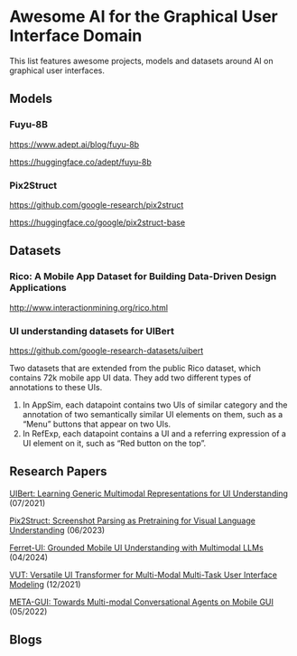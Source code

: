 # Awesome AI for the Graphical User Interface Domain

This list features awesome projects, models and datasets around AI on graphical user interfaces.

## Models

### Fuyu-8B
https://www.adept.ai/blog/fuyu-8b

https://huggingface.co/adept/fuyu-8b

### Pix2Struct
https://github.com/google-research/pix2struct

https://huggingface.co/google/pix2struct-base

## Datasets

### Rico: A Mobile App Dataset for Building Data-Driven Design Applications
http://www.interactionmining.org/rico.html

### UI understanding datasets for UIBert
https://github.com/google-research-datasets/uibert

Two datasets that are extended from the public Rico dataset, which contains 72k mobile app UI data. They add two different types of annotations to these UIs.


1. In AppSim, each datapoint contains two UIs of similar category and the annotation of two semantically similar UI elements on them, such as a “Menu” buttons that appear on two UIs.
2. In RefExp, each datapoint contains a UI and a referring expression of a UI element on it, such as “Red button on the top”.

## Research Papers

[UIBert: Learning Generic Multimodal Representations for UI Understanding](https://arxiv.org/abs/2107.13731) (07/2021)

[Pix2Struct: Screenshot Parsing as Pretraining for Visual Language Understanding](https://arxiv.org/abs/2210.03347) (06/2023)

[Ferret-UI: Grounded Mobile UI Understanding with Multimodal LLMs](https://arxiv.org/abs/2404.05719) (04/2024)

[VUT: Versatile UI Transformer for Multi-Modal Multi-Task User Interface Modeling](https://arxiv.org/abs/2112.05692) (12/2021)

[META-GUI: Towards Multi-modal Conversational Agents on Mobile GUI](https://arxiv.org/abs/2205.11029) (05/2022)


## Blogs
